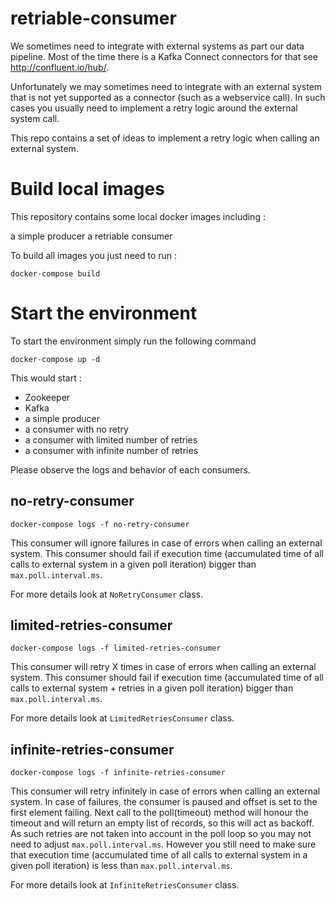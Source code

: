 # retriable-consumer

We sometimes need to integrate with external systems as part our data pipeline.
Most of the time there is a Kafka Connect connectors for that see http://confluent.io/hub/.

Unfortunately we may sometimes need to integrate with an external system that is not yet supported as a connector (such as a webservice call).
In such cases you usually need to implement a retry logic around the external system call.

This repo contains a set of ideas to implement a retry logic when calling an external system.

# Build local images
This repository contains some local docker images including :

a simple producer
a retriable consumer

To build all images you just need to run :

```
docker-compose build
```

# Start the environment
To start the environment simply run the following command

```
docker-compose up -d
```

This would start :
* Zookeeper
* Kafka
* a simple producer
* a consumer with no retry
* a consumer with limited number of retries
* a consumer with infinite number of retries

Please observe the logs and behavior of each consumers.


## no-retry-consumer
```
docker-compose logs -f no-retry-consumer
```
This consumer will ignore failures in case of errors when calling an external system.
This consumer should fail if execution time (accumulated time of all calls to external system in a given poll iteration) bigger than `max.poll.interval.ms`.

For more details look at `NoRetryConsumer` class.

## limited-retries-consumer
```
docker-compose logs -f limited-retries-consumer
```
This consumer will retry X times in case of errors when calling an external system.
This consumer should fail if execution time (accumulated time of all calls to external system + retries in a given poll iteration) bigger than `max.poll.interval.ms`.

For more details look at `LimitedRetriesConsumer` class.

## infinite-retries-consumer
```
docker-compose logs -f infinite-retries-consumer
```
This consumer will retry infinitely in case of errors when calling an external system.
In case of failures, the consumer is paused and offset is set to the first element failing.
Next call to the poll(timeout) method will honour the timeout and will return an empty list of records, so this will act as backoff.
As such retries are not taken into account in the poll loop so you may not need to adjust `max.poll.interval.ms`.
However you still need to make sure that execution time (accumulated time of all calls to external system in a given poll iteration) is less than `max.poll.interval.ms`.

For more details look at `InfiniteRetriesConsumer` class.